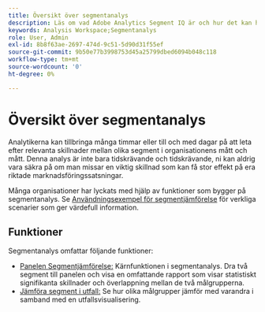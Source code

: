 ```yaml
---
title: Översikt över segmentanalys
description: Läs om vad Adobe Analytics Segment IQ är och hur det kan hjälpa er organisation.
keywords: Analysis Workspace;Segmentanalys
role: User, Admin
exl-id: 8b8f63ae-2697-474d-9c51-5d90d31f55ef
source-git-commit: 9b50e77b3998753d45a25799dbed6094b048c118
workflow-type: tm+mt
source-wordcount: '0'
ht-degree: 0%

---
```


# Översikt över segmentanalys

Analytikerna kan tillbringa många timmar eller till och med dagar på att leta efter relevanta skillnader mellan olika segment i organisationens mått och mått. Denna analys är inte bara tidskrävande och tidskrävande, ni kan aldrig vara säkra på om man missar en viktig skillnad som kan få stor effekt på era riktade marknadsföringssatsningar.

Många organisationer har lyckats med hjälp av funktioner som bygger på segmentanalys. Se [Användningsexempel för segmentjämförelse](c-panels/c-segment-comparison/segment-compare-use-cases.md) för verkliga scenarier som ger värdefull information.

## Funktioner

Segmentanalys omfattar följande funktioner:

* [Panelen Segmentjämförelse:](c-panels/c-segment-comparison/segment-comparison.md) Kärnfunktionen i segmentanalys. Dra två segment till panelen och visa en omfattande rapport som visar statistiskt signifikanta skillnader och överlappning mellan de två målgrupperna.
* [Jämföra segment i utfall:](visualizations/fallout/compare-segments-fallout.md) Se hur olika målgrupper jämför med varandra i samband med en utfallsvisualisering.
